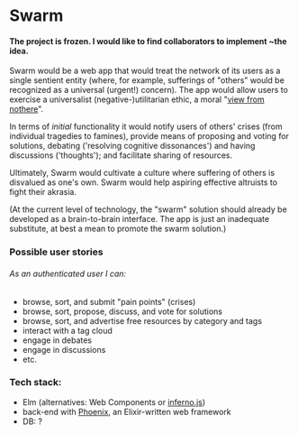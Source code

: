 # Swarm
#### The project is frozen. I would like to find collaborators to implement ~the idea.

Swarm would be a web app that would treat the network of its users as a single sentient entity (where, for example, sufferings of "others" would be recognized as a universal (urgent!) concern).
The app would allow users to exercise a universalist (negative-)utilitarian ethic, a moral "[view from nothere](https://en.wikipedia.org/wiki/The_View_From_Nowhere)".

In terms of _initial_ functionality it would notify users of others' crises (from individual tragedies to famines), provide means of proposing and voting for solutions, debating ('resolving cognitive dissonances') and having discussions ('thoughts'); and facilitate sharing of resources.

Ultimately, Swarm would cultivate a culture where suffering of others is disvalued as one's own.
Swarm would help aspiring effective altruists to fight their akrasia.

(At the current level of technology, the "swarm" solution should already be developed as a brain-to-brain interface. The app is just an inadequate substitute, at best a mean to promote the swarm solution.)

### Possible user stories
###### As an authenticated user I can:
 - browse, sort, and submit "pain points" (crises)
 - browse, sort, propose, discuss, and vote for solutions
 - browse, sort, and advertise free resources by category and tags
 - interact with a tag cloud
 - engage in debates
 - engage in discussions
 - etc.

### Tech stack:
 - Elm (alternatives: Web Components or [inferno.js](https://infernojs.org/))
 - back-end with [Phoenix](http://www.phoenixframework.org/), an Elixir-written web framework
 - DB: ?
